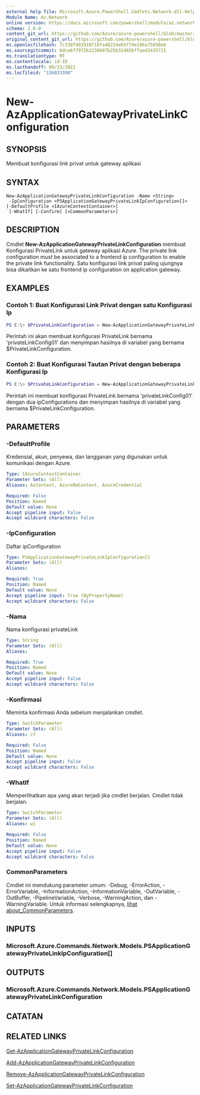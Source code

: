 ```yaml
---
external help file: Microsoft.Azure.PowerShell.Cmdlets.Network.dll-Help.xml
Module Name: Az.Network
online version: https://docs.microsoft.com/powershell/module/az.network/new-azapplicationgatewayprivatelinkconfiguration
schema: 2.0.0
content_git_url: https://github.com/Azure/azure-powershell/blob/master/src/Network/Network/help/New-AzApplicationGatewayPrivateLinkConfiguration.md
original_content_git_url: https://github.com/Azure/azure-powershell/blob/master/src/Network/Network/help/New-AzApplicationGatewayPrivateLinkConfiguration.md
ms.openlocfilehash: 7c338f49191071bfa48214e65f79e196a75650eb
ms.sourcegitcommit: 6dce6f7972b2236b87b25b31465bffaad2435711
ms.translationtype: MT
ms.contentlocale: id-ID
ms.lasthandoff: 09/13/2021
ms.locfileid: "136033398"
---
```

# New-AzApplicationGatewayPrivateLinkConfiguration

## SYNOPSIS
Membuat konfigurasi link privat untuk gateway aplikasi

## SYNTAX

```
New-AzApplicationGatewayPrivateLinkConfiguration -Name <String>
 -IpConfiguration <PSApplicationGatewayPrivateLinkIpConfiguration[]> [-DefaultProfile <IAzureContextContainer>]
 [-WhatIf] [-Confirm] [<CommonParameters>]
```

## DESCRIPTION
Cmdlet **New-AzApplicationGatewayPrivateLinkConfiguration** membuat Konfigurasi PrivateLink untuk gateway aplikasi Azure.
The private link configuration must be associated to a frontend ip configuration to enable the private link functionality.
Satu konfigurasi link privat paling ujungnya bisa dikaitkan ke satu frontend ip configuration on application gateway.

## EXAMPLES

### Contoh 1: Buat Konfigurasi Link Privat dengan satu Konfigurasi Ip
```powershell
PS C:\> $PrivateLinkConfiguration = New-AzApplicationGatewayPrivateLinkConfiguration -Name "privateLinkConfig01" -IpConfiguration $privateLinkIpConfiguration1
```

Perintah ini akan membuat konfigurasi PrivateLink bernama 'privateLinkConfig01' dan menyimpan hasilnya di variabel yang bernama $PrivateLinkConfiguration.

### Contoh 2: Buat Konfigurasi Tautan Privat dengan beberapa Konfigurasi Ip
```powershell
PS C:\> $PrivateLinkConfiguration = New-AzApplicationGatewayPrivateLinkConfiguration -Name "privateLinkConfig01" -IpConfiguration $privateLinkIpConfiguration1, $privateLinkIpConfiguration2
```

Perintah ini membuat konfigurasi PrivateLink bernama 'privateLinkConfig01' dengan dua ipConfigurations dan menyimpan hasilnya di variabel yang bernama $PrivateLinkConfiguration. 

## PARAMETERS

### -DefaultProfile
Kredensial, akun, penyewa, dan langganan yang digunakan untuk komunikasi dengan Azure.

```yaml
Type: IAzureContextContainer
Parameter Sets: (All)
Aliases: AzContext, AzureRmContext, AzureCredential

Required: False
Position: Named
Default value: None
Accept pipeline input: False
Accept wildcard characters: False
```

### -IpConfiguration
Daftar ipConfiguration

```yaml
Type: PSApplicationGatewayPrivateLinkIpConfiguration[]
Parameter Sets: (All)
Aliases:

Required: True
Position: Named
Default value: None
Accept pipeline input: True (ByPropertyName)
Accept wildcard characters: False
```

### -Nama
Nama konfigurasi privateLink

```yaml
Type: String
Parameter Sets: (All)
Aliases:

Required: True
Position: Named
Default value: None
Accept pipeline input: False
Accept wildcard characters: False
```

### -Konfirmasi
Meminta konfirmasi Anda sebelum menjalankan cmdlet.

```yaml
Type: SwitchParameter
Parameter Sets: (All)
Aliases: cf

Required: False
Position: Named
Default value: None
Accept pipeline input: False
Accept wildcard characters: False
```

### -WhatIf
Memperlihatkan apa yang akan terjadi jika cmdlet berjalan.
Cmdlet tidak berjalan.

```yaml
Type: SwitchParameter
Parameter Sets: (All)
Aliases: wi

Required: False
Position: Named
Default value: None
Accept pipeline input: False
Accept wildcard characters: False
```

### CommonParameters
Cmdlet ini mendukung parameter umum: -Debug, -ErrorAction, -ErrorVariable, -InformationAction, -InformationVariable, -OutVariable, -OutBuffer, -PipelineVariable, -Verbose, -WarningAction, dan -WarningVariable. Untuk informasi selengkapnya, [lihat about_CommonParameters](http://go.microsoft.com/fwlink/?LinkID=113216).

## INPUTS

### Microsoft.Azure.Commands.Network.Models.PSApplicationGatewayPrivateLinkIpConfiguration[]

## OUTPUTS

### Microsoft.Azure.Commands.Network.Models.PSApplicationGatewayPrivateLinkConfiguration

## CATATAN

## RELATED LINKS

[Get-AzApplicationGatewayPrivateLinkConfiguration](./Get-AzApplicationGatewayPrivateLinkConfiguration.md)

[Add-AzApplicationGatewayPrivateLinkConfiguration](./Add-AzApplicationGatewayPrivateLinkConfiguration.md)

[Remove-AzApplicationGatewayPrivateLinkConfiguration](./Remove-AzApplicationGatewayPrivateLinkConfiguration.md)

[Set-AzApplicationGatewayPrivateLinkConfiguration](./Set-AzApplicationGatewayPrivateLinkConfiguration.md)
